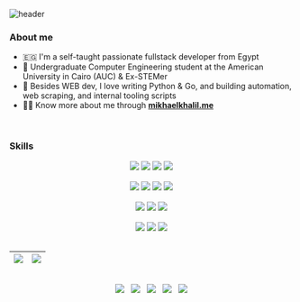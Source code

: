 <!-- - 👋 Hi, I’m @MikhaelMounay. Ex-STEMer and undergraduate student at the American University in Cairo (AUC).
- 👀 I’m interested in Computer Engineering (mostly Web Development and Software Engineering)
- 🌱 I’m currently learning JS meta frameworks (Next.js & Nuxt.js) / Machine Learning
- 📫 You can to reach me on [email](mailto:mikhaelmounay@gmail.com) / [facebook](https://www.facebook.com/mikhael.mounay.75) -->
<!-- - 💞️ I’m looking to collaborate on ... -->

![header](https://capsule-render.vercel.app/api?type=soft&color=timeAuto&fontColor=timeAuto&text=Hi%20there%20👋,%20I'm%20Mikhael%20😁&fontSize=40&fontAlignY=55)

### About me
 - :egypt: I'm a self-taught passionate fullstack developer from Egypt
 - :school: Undergraduate Computer Engineering student at the American University in Cairo (AUC) & Ex-STEMer
 - :snake: Besides WEB dev, I love writing Python & Go, and building automation, web scraping, and internal tooling scripts
 - :raising_hand_man: Know more about me through [**mikhaelkhalil.me**](https://mikhaelmounay.github.io/personal-website/)
<br>

### Skills

<!-- ![HTML](https://img.shields.io/badge/-HTML-E34F26?logo=HTML5&logoColor=white&style=flat)
![CSS](https://img.shields.io/badge/-CSS-1572B6?logo=CSS3&logoColor=white&style=flat)
![Sass](https://img.shields.io/badge/-Sass-CC6699?logo=Sass&logoColor=white&style=flat)
![TypeScript](https://img.shields.io/badge/-TypeScript-3178C6?logo=TypeScript&logoColor=white&style=flat)
![JavaScript](https://img.shields.io/badge/-JavaScript-F7DF1E?logo=JavaScript&logoColor=white&style=flat)
![Vue.js](https://img.shields.io/badge/-Vue.js-4FC08D?logo=Vue.js&logoColor=white&style=flat)
![React](https://img.shields.io/badge/-React-61DAFB?logo=React&logoColor=white&style=flat)
<br>

![Node.js](https://img.shields.io/badge/-Node.js-339933?logo=Node.js&logoColor=white&style=flat)
![Express.js](https://img.shields.io/badge/-Express-000000?logo=Express&logoColor=white&style=flat)
![PostgreSQL](https://img.shields.io/badge/-postgresql-4169E1?logo=postgresql&logoColor=white&style=flat)
<br>

![Kotlin](https://img.shields.io/badge/-Kotlin-7F52FF?logo=Kotlin&logoColor=white&style=flat)
![Android](https://img.shields.io/badge/-Android-3DDC84?logo=Android&logoColor=white&style=flat)
![Dart](https://img.shields.io/badge/-Dart-0175C2?logo=Dart&logoColor=white&style=flat)
![Flutter](https://img.shields.io/badge/-Flutter-02569B?logo=Flutter&logoColor=white&style=flat)
<br>

![Python](https://img.shields.io/badge/-Python-3776AB?logo=Python&logoColor=white&style=flat)
![C++](https://img.shields.io/badge/-C%2B%2B-00599C?logo=C%2B%2B&logoColor=white&style=flat) -->

<div align="center">
 <img src="https://img.shields.io/badge/-HTML5-E34F26?logo=HTML5&logoColor=white&style=flat">
 <img src="https://img.shields.io/badge/-CSS3-1572B6?logo=CSS3&logoColor=white&style=flat">
 <img src="https://img.shields.io/badge/-Bootstrap-7952B3?logo=Bootstrap&logoColor=white&style=flat">
 <img src="https://img.shields.io/badge/-Sass-CC6699?logo=Sass&logoColor=white&style=flat">
</div>
<br>

<div align="center">
 <img src="https://img.shields.io/badge/-JavaScript-F7DF1E?logo=JavaScript&logoColor=white&style=flat">
 <img src="https://img.shields.io/badge/-TypeScript-3178C6?logo=typescript&logoColor=white&style=flat">
 <img src="https://img.shields.io/badge/-Vue.js-4FC08D?logo=Vue.js&logoColor=white&style=flat">
 <img src="https://img.shields.io/badge/-React-61DAFB?logo=React&logoColor=black&style=flat">
</div>
<br>

<div align="center">
 <img src="https://img.shields.io/badge/-Node.js-339933?logo=Node.js&logoColor=white&style=flat">
 <img src="https://img.shields.io/badge/-Express-000000?logo=express&logoColor=white&style=flat">
 <img src="https://img.shields.io/badge/-PostgreSQL-4169E1?logo=postgresql&logoColor=white&style=flat">
</div>
<br>

<div align="center">
 <img src="https://img.shields.io/badge/-Python-3776AB?logo=Python&logoColor=white&style=flat">
 <img src="https://img.shields.io/badge/-C%2B%2B-00599C?logo=C%2B%2B&logoColor=white&style=flat">
 <img src="https://img.shields.io/badge/-Go-00ADD8?logo=go&logoColor=white&style=flat">
</div>

<!-- GitHub Stats -->

<br>

| <a href="https://github.com/MikhaelMounay?tab=repositories"><img align="center" src="https://github-readme-stats.vercel.app/api?username=MikhaelMounay&show_icons=true&theme=transparent&hide_border=true&include_all_commits=true" /></a> | <a href="https://github.com/MikhaelMounay?tab=repositories"><img align="center" src="https://github-readme-stats.vercel.app/api/top-langs/?username=MikhaelMounay&show_icons=true&theme=transparent&hide_border=true&hide=html&langs_count=10&layout=compact" /></a> |
| ------------- | ------------- |

<br>

<!-- Contact -->

<div align="center">
 <a target="_blank" href="https://mikhaelmounay.github.io/personal-website/"><img src="https://img.shields.io/badge/Website-mikhaelkhalil.me-4285F4?logo=Google%20Chrome&logoColor=white&style=flat-square"></a>
 &nbsp;
 <a target="_blank" href="https://www.linkedin.com/in/mikhaelmounay/"><img src="https://img.shields.io/badge/LinkedIn-Mikhael%20Mounay-0A66C2?logo=LinkedIn&logoColor=white&style=flat-square"></a>
 &nbsp;
 <a target="_blank" href="https://www.facebook.com/mikhael.mounay.75"><img src="https://img.shields.io/badge/Facebook-Mikhael%20Mounay-1877F2?logo=Facebook&logoColor=white&style=flat-square"></a>
 &nbsp;
 <a target="_blank" href="https://t.me/MikhaelMounay"><img src="https://img.shields.io/badge/Telegram-MikhaelMounay-26A5E4?logo=Telegram&logoColor=white&style=flat-square"></a>
 &nbsp;
 <a target="_blank" href="mailto:mikhaelmounay@gmail.com"><img src="https://img.shields.io/badge/Email-mikhaelmounay@gmail.com-EA4335?logo=Gmail&logoColor=white&style=flat-square"></a>
</div>
<br>
